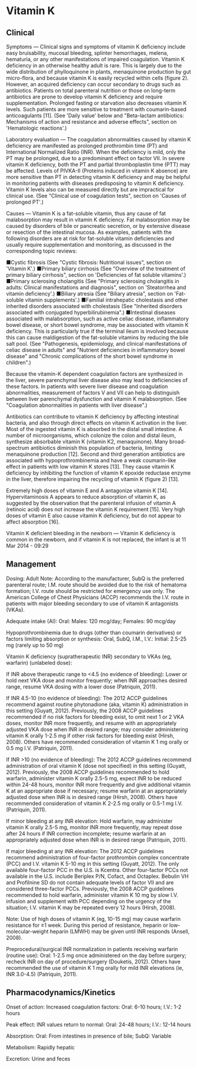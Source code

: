 Vitamin K
=========

Clinical
--------

Symptoms — Clinical signs and symptoms of vitamin K deficiency include easy bruisability, mucosal bleeding, splinter hemorrhages, melena, hematuria, or any other manifestations of impaired coagulation. Vitamin K deficiency in an otherwise healthy adult is rare. This is largely due to the wide distribution of phylloquinone in plants, menaquinone production by gut micro-flora, and because vitamin K is easily recycled within cells (figure 2). However, an acquired deficiency can occur secondary to drugs such as antibiotics. Patients on total parenteral nutrition or those on long-term antibiotics are prone to develop vitamin K deficiency and require supplementation. Prolonged fasting or starvation also decreases vitamin K levels. Such patients are more sensitive to treatment with coumarin-based anticoagulants [11]. (See 'Daily value' below and "Beta-lactam antibiotics: Mechanisms of action and resistance and adverse effects", section on 'Hematologic reactions'.)

Laboratory evaluation — The coagulation abnormalities caused by vitamin K deficiency are manifested as prolonged prothrombin time (PT) and International Normalized Ratio (INR). When the deficiency is mild, only the PT may be prolonged, due to a predominant effect on factor VII. In severe vitamin K deficiency, both the PT and partial thromboplastin time (PTT) may be affected. Levels of PIVKA-II (Proteins induced in vitamin K absence) are more sensitive than PT in detecting vitamin K deficiency and may be helpful in monitoring patients with diseases predisposing to vitamin K deficiency. Vitamin K levels also can be measured directly but are impractical for clinical use. (See "Clinical use of coagulation tests", section on 'Causes of prolonged PT'.)

Causes — Vitamin K is a fat-soluble vitamin, thus any cause of fat malabsorption may result in vitamin K deficiency. Fat malabsorption may be caused by disorders of bile or pancreatic secretion, or by extensive disease or resection of the intestinal mucosa. As examples, patients with the following disorders are at risk for fat-soluble vitamin deficiencies and usually require supplementation and monitoring, as discussed in the corresponding topic reviews:


■Cystic fibrosis (See "Cystic fibrosis: Nutritional issues", section on 'Vitamin K'.)
■Primary biliary cirrhosis (See "Overview of the treatment of primary biliary cirrhosis", section on 'Deficiencies of fat soluble vitamins'.)
■Primary sclerosing cholangitis (See "Primary sclerosing cholangitis in adults: Clinical manifestations and diagnosis", section on 'Steatorrhea and vitamin deficiency'.)
■Biliary atresia (See "Biliary atresia", section on 'Fat-soluble vitamin supplements'.)
■Familial intrahepatic cholestasis and other inherited disorders associated with cholestasis (See "Inherited disorders associated with conjugated hyperbilirubinemia".)
■Intestinal diseases associated with malabsorption, such as active celiac disease, inflammatory bowel disease, or short bowel syndrome, may be associated with vitamin K deficiency. This is particularly true if the terminal ileum is involved because this can cause maldigestion of the fat-soluble vitamins by reducing the bile salt pool. (See "Pathogenesis, epidemiology, and clinical manifestations of celiac disease in adults" and "Nutrient deficiencies in inflammatory bowel disease" and "Chronic complications of the short bowel syndrome in children".)

Because the vitamin-K dependent coagulation factors are synthesized in the liver, severe parenchymal liver disease also may lead to deficiencies of these factors. In patients with severe liver disease and coagulation abnormalities, measurement of factors V and VII can help to distinguish between liver parenchymal dysfunction and vitamin K malabsorption. (See "Coagulation abnormalities in patients with liver disease".)

Antibiotics can contribute to vitamin K deficiency by affecting intestinal bacteria, and also through direct effects on vitamin K activation in the liver. Most of the ingested vitamin K is absorbed in the distal small intestine. A number of microorganisms, which colonize the colon and distal ileum, synthesize absorbable vitamin K (vitamin K2, menaquinone). Many broad-spectrum antibiotics diminish this population of bacteria, limiting menaquinone production [12]. Second and third generation antibiotics are associated with hypoprothrombinemia and have a weak coumarin-like effect in patients with low vitamin K stores [13]. They cause vitamin K deficiency by inhibiting the function of vitamin K epoxide reductase enzyme in the liver, therefore impairing the recycling of vitamin K (figure 2) [13].

Extremely high doses of vitamin E and A antagonize vitamin K [14]. Hypervitaminosis A appears to reduce absorption of vitamin K, as suggested by the observation that the parenteral infusion of vitamin A (retinoic acid) does not increase the vitamin K requirement [15]. Very high doses of vitamin E also cause vitamin K deficiency, but do not appear to affect absorption [16].

Vitamin K deficient bleeding in the newborn — Vitamin K deficiency is common in the newborn, and if vitamin K is not replaced, the infant is at
11 Mar 2014 - 09:29

Management
----------

Dosing:
Adult Note: According to the manufacturer, SubQ is the preferred parenteral route; I.M. route should be avoided due to the risk of hematoma formation; I.V. route should be restricted for emergency use only. The American College of Chest Physicians (ACCP) recommends the I.V. route in patients with major bleeding secondary to use of vitamin K antagonists (VKAs).

Adequate intake (AI): Oral: Males: 120 mcg/day; Females: 90 mcg/day

Hypoprothrombinemia due to drugs (other than coumarin derivatives) or factors limiting absorption or synthesis: Oral, SubQ, I.M., I.V.: Initial: 2.5-25 mg (rarely up to 50 mg)

Vitamin K deficiency (supratherapeutic INR) secondary to VKAs (eg, warfarin) (unlabeled dose):

If INR above therapeutic range to <4.5 (no evidence of bleeding): Lower or hold next VKA dose and monitor frequently; when INR approaches desired range, resume VKA dosing with a lower dose (Patriquin, 2011).

If INR 4.5-10 (no evidence of bleeding): The 2012 ACCP guidelines recommend against routine phytonadione (aka, vitamin K) administration in this setting (Guyatt, 2012). Previously, the 2008 ACCP guidelines recommended if no risk factors for bleeding exist, to omit next 1 or 2 VKA doses, monitor INR more frequently, and resume with an appropriately adjusted VKA dose when INR in desired range; may consider administering vitamin K orally 1-2.5 mg if other risk factors for bleeding exist (Hirsh, 2008). Others have recommended consideration of vitamin K 1 mg orally or 0.5 mg I.V. (Patriquin, 2011).

If INR >10 (no evidence of bleeding): The 2012 ACCP guidelines recommend administration of oral vitamin K (dose not specified) in this setting (Guyatt, 2012). Previously, the 2008 ACCP guidelines recommended to hold warfarin, administer vitamin K orally 2.5-5 mg, expect INR to be reduced within 24-48 hours, monitor INR more frequently and give additional vitamin K at an appropriate dose if necessary; resume warfarin at an appropriately adjusted dose when INR is in desired range (Hirsh, 2008). Others have recommended consideration of vitamin K 2-2.5 mg orally or 0.5-1 mg I.V. (Patriquin, 2011).

If minor bleeding at any INR elevation: Hold warfarin, may administer vitamin K orally 2.5-5 mg, monitor INR more frequently, may repeat dose after 24 hours if INR correction incomplete; resume warfarin at an appropriately adjusted dose when INR is in desired range (Patriquin, 2011).

If major bleeding at any INR elevation: The 2012 ACCP guidelines recommend administration of four-factor prothrombin complex concentrate (PCC) and I.V. vitamin K 5-10 mg in this setting (Guyatt, 2012). The only available four-factor PCC in the U.S. is Kcentra. Other four-factor PCCs not available in the U.S. include Beriplex P/N, Cofact, and Octaplex. Bebulin VH and Profilnine SD do not contain adequate levels of factor VII and are considered three-factor PCCs. Previously, the 2008 ACCP guidelines recommended to hold warfarin, administer vitamin K 10 mg by slow I.V. infusion and supplement with PCC depending on the urgency of the situation; I.V. vitamin K may be repeated every 12 hours (Hirsh, 2008).

Note: Use of high doses of vitamin K (eg, 10-15 mg) may cause warfarin resistance for ≥1 week. During this period of resistance, heparin or low-molecular-weight heparin (LMWH) may be given until INR responds (Ansell, 2008).

Preprocedural/surgical INR normalization in patients receiving warfarin (routine use): Oral: 1-2.5 mg once administered on the day before surgery; recheck INR on day of procedure/surgery (Douketis, 2012). Others have recommended the use of vitamin K 1 mg orally for mild INR elevations (ie, INR 3.0-4.5) (Patriquin, 2011).


Pharmacodynamics/Kinetics
-------------------------

Onset of action: Increased coagulation factors: Oral: 6-10 hours; I.V.: 1-2 hours

Peak effect: INR values return to normal: Oral: 24-48 hours; I.V.: 12-14 hours

Absorption: Oral: From intestines in presence of bile; SubQ: Variable

Metabolism: Rapidly hepatic

Excretion: Urine and feces
